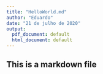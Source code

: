 ```yaml
---
title: "HelloWorld.md"
author: "Eduardo"
date: "21 de julho de 2020"
output:
  pdf_document: default
  html_document: default
---
```

## This is a markdown file